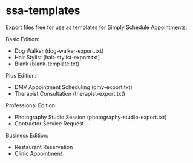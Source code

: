 # ssa-templates

Export files free for use as templates for Simply Schedule Appointments. 

Basic Edition:
- Dog Walker (dog-walker-export.txt)
- Hair Stylist (hair-stylist-export.txt)
- Blank (blank-template.txt)

Plus Edition:
- DMV Appointment Scheduling (dmv-export.txt)
- Therapist Consultation (therapist-export.txt)

Professional Edition: 
- Photography Studio Session (photography-studio-export.txt)
- Contractor Service Request

Business Edition:
- Restaurant Reservation
- Clinic Appointment
